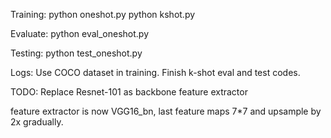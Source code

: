 Training:
python oneshot.py
python kshot.py

Evaluate:
python eval_oneshot.py

Testing:
python test_oneshot.py

Logs:
Use COCO dataset in training.
Finish k-shot eval and test codes.

TODO:
Replace Resnet-101 as backbone feature extractor

feature extractor is now VGG16_bn, last feature maps 7*7 and upsample by 2x gradually.
